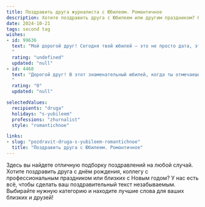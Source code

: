 ```yaml
---
title: Поздравить друга журналиста с Юбилеем. Романтичное
description: Хотите поздравить друга с Юбилеем или другим праздником? Наш ИИ создаст незабываемое поздравление, а вы обязательно выделитесь среди других.  
date: 2024-10-21
tags: second tag
wishes:
- id: 99636
  text: "Мой дорогой друг! Сегодня твой юбилей – это не просто дата, это целая эпоха, наполненная яркими событиями, написанными твоим пером,  твоим талантом и твоей неутомимой жаждой правды.  Твои статьи – это не просто слова, это целые истории, которые трогают сердца и заставляют задуматься.  Пусть твоя жизнь будет такой же прекрасной и волнующей, как лучшие сюжеты твоих репортажей.  Пусть любовь, счастье и вдохновение никогда не покидают тебя. С юбилеем, мой талантливый,  неповторимый друг!
  "
  rating: "undefined"
  updated: "null"
- id: 4468
  text: "Дорогой друг! В этот знаменательный юбилей, когда ты отмечаешь очередной виток своей журналистской одиссеи, позволь мне выразить свои самые искренние и теплые чувства. Твой острый ум, подобно перу опытного писателя, всегда находит точные слова, а твое сердце, словно компас, всегда указывает верное направление. Пусть твоя жизнь будет наполнена ароматом вдохновения, яркими красками счастья и нежностью самых светлых чувств! С Юбилеем!
  "
  rating: "0"
  updated: "null"

selectedValues:
  recipients: "druga"
  holidays: "s-yubileem"
  professions: "zhurnalist"
  style: "romantichnoe"

links:
- slug: "pozdravit-druga-s-yubileem-romantichnoe"
  title: "Поздравить друга с Юбилеем. Романтичное"
---
```


Здесь вы найдете отличную подборку поздравлений на любой случай. 
Хотите поздравить друга с днём рождения, коллегу с профессиональным праздником или близких с Новым годом? У нас есть всё, чтобы сделать ваш поздравительный текст незабываемым. Выбирайте нужную категорию и находите лучшие слова для ваших близких и друзей!
